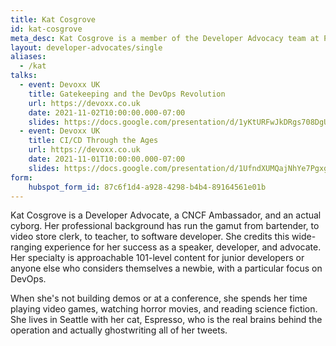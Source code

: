 ```yaml
---
title: Kat Cosgrove
id: kat-cosgrove
meta_desc: Kat Cosgrove is a member of the Developer Advocacy team at Pulumi.
layout: developer-advocates/single
aliases:
  - /kat
talks:
  - event: Devoxx UK
    title: Gatekeeping and the DevOps Revolution
    url: https://devoxx.co.uk
    date: 2021-11-02T10:00:00.000-07:00
    slides: https://docs.google.com/presentation/d/1yKtURFwJkDRgs708DgUSTY4nH22Q2jr7BmGxf-dI2WM/edit?usp=sharing
  - event: Devoxx UK
    title: CI/CD Through the Ages
    url: https://devoxx.co.uk
    date: 2021-11-01T10:00:00.000-07:00
    slides: https://docs.google.com/presentation/d/1UfndXUMQajNhYe7PgxgTjrM8fYc7fwwTlB9MH6dRjhE/edit?usp=sharing
form:
    hubspot_form_id: 87c6f1d4-a928-4298-b4b4-89164561e01b
---
```


Kat Cosgrove is a Developer Advocate, a CNCF Ambassador, and an actual cyborg. Her professional background has run the gamut from bartender, to video store clerk, to teacher, to software developer. She credits this wide-ranging experience for her success as a speaker, developer, and advocate. Her specialty is approachable 101-level content for junior developers or anyone else who considers themselves a newbie, with a particular focus on DevOps.

When she's not building demos or at a conference, she spends her time playing video games, watching horror movies, and reading science fiction. She lives in Seattle with her cat, Espresso, who is the real brains behind the operation and actually ghostwriting all of her tweets.
